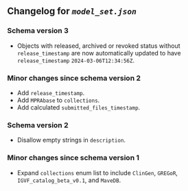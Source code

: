 ## Changelog for *`model_set.json`*

### Schema version 3

* Objects with released, archived or revoked status without `release_timestamp` are now automatically updated to have `release_timestamp` `2024-03-06T12:34:56Z`.

### Minor changes since schema version 2

* Add `release_timestamp`.
* Add `MPRAbase` to `collections`.
* Add calculated `submitted_files_timestamp`.

### Schema version 2

* Disallow empty strings in `description`.

### Minor changes since schema version 1
* Expand `collections` enum list to include `ClinGen`, `GREGoR`, `IGVF_catalog_beta_v0.1`, and `MaveDB`.
